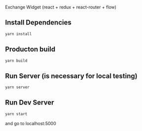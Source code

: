 Exchange Widget (react + redux + react-router + flow)

## Install Dependencies
```bash
yarn install
```

## Producton build
```bash
yarn build
```

## Run Server (is necessary for local testing)
```bash
yarn server
```

## Run Dev Server
```bash
yarn start
```

and go to localhost:5000
